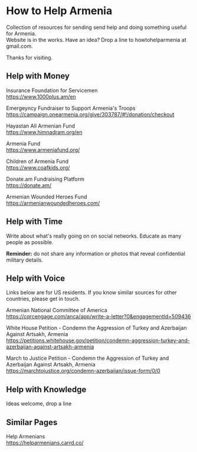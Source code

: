# How to Help Armenia

Collection of resources for sending send help and doing something useful for Armenia.  
Website is in the works. Have an idea? Drop a line to howtohelparmenia at gmail.com.

Thanks for visiting.

## Help with Money

Insurance Foundation for Servicemen  
https://www.1000plus.am/en

Emergeyncy Fundraiser to Support Armenia's Troops  
https://campaign.onearmenia.org/give/303787/#!/donation/checkout

Hayastan All Armenian Fund  
https://www.himnadram.org/en

Armenia Fund  
https://www.armeniafund.org/

Children of Armenia Fund  
https://www.coafkids.org/

Donate.am Fundraising Platform  
https://donate.am/

Armenian Wounded Heroes Fund  
https://armenianwoundedheroes.com/

## Help with Time

Write about what's really going on on social networks. Educate as many people as possible.

**Reminder:** do not share any information or photos that reveal confidential military details.

## Help with Voice

Links below are for US residents. If you know similar sources for other countries, please get in touch.

Armenian National Committee of America  
https://cqrcengage.com/anca/app/write-a-letter?0&engagementId=509436

White House Petition - Condemn the Aggression of Turkey and Azerbaijan Against Artsakh, Armenia  
https://petitions.whitehouse.gov/petition/condemn-aggression-turkey-and-azerbaijan-against-artsakh-armenia

March to Justice Petition - Condemn the Aggression of Turkey and Azerbaijan Against Artsakh, Armenia  
https://marchtojustice.org/condemn-azerbaijan/issue-form/0/0

## Help with Knowledge

Ideas welcome, drop a line

## Similar Pages

Help Armenians  
https://helparmenians.carrd.co/
